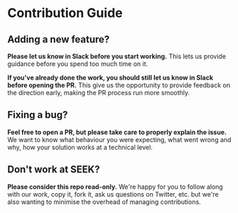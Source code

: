 # Contribution Guide

## Adding a new feature?

**Please let us know in Slack before you start working.** This lets us provide guidance before you spend too much time on it.

**If you've already done the work, you should still let us know in Slack before opening the PR.** This give us the opportunity to provide feedback on the direction early, making the PR process run more smoothly.

## Fixing a bug?

**Feel free to open a PR, but please take care to properly explain the issue.** We want to know what behaviour you were expecting, what went wrong and why, how your solution works at a technical level.

## Don't work at SEEK?

**Please consider this repo read-only.** We're happy for you to follow along with our work, copy it, fork it, ask us questions on Twitter, etc. but we're also wanting to minimise the overhead of managing contributions.
